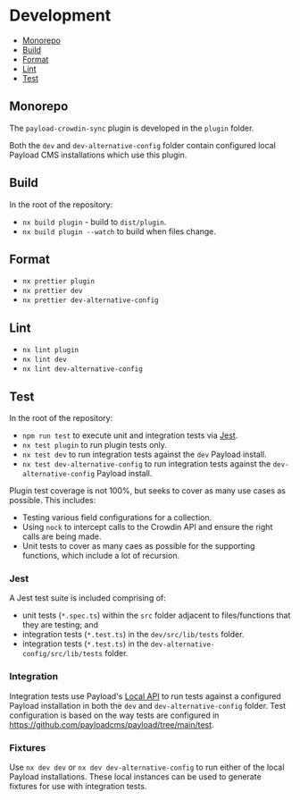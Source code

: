 # Development

- [Monorepo](#monorepo)
- [Build](#build)
- [Format](#format)
- [Lint](#lint)
- [Test](#test)

## Monorepo

The `payload-crowdin-sync` plugin is developed in the `plugin` folder.

Both the `dev` and `dev-alternative-config` folder contain configured local Payload CMS installations which use this plugin.

## Build

In the root of the repository:

- `nx build plugin` - build to `dist/plugin`.
- `nx build plugin --watch` to build when files change.

## Format

- `nx prettier plugin`
- `nx prettier dev`
- `nx prettier dev-alternative-config`

## Lint

- `nx lint plugin`
- `nx lint dev`
- `nx lint dev-alternative-config`

## Test

In the root of the repository:

- `npm run test` to execute unit and integration tests via [Jest](https://jestjs.io).
- `nx test plugin` to run plugin tests only.
- `nx test dev` to run integration tests against the `dev` Payload install.
- `nx test dev-alternative-config` to run integration tests against the `dev-alternative-config` Payload install.

Plugin test coverage is not 100%, but seeks to cover as many use cases as possible. This includes:

- Testing various field configurations for a collection.
- Using `nock` to intercept calls to the Crowdin API and ensure the right calls are being made.
- Unit tests to cover as many caes as possible for the supporting functions, which include a lot of recursion.

### Jest

A Jest test suite is included comprising of:

- unit tests (`*.spec.ts`) within the `src` folder adjacent to files/functions that they are testing; and
- integration tests (`*.test.ts`) in the `dev/src/lib/tests` folder.
- integration tests (`*.test.ts`) in the `dev-alternative-config/src/lib/tests` folder.

### Integration

Integration tests use Payload's [Local API](https://payloadcms.com/docs/local-api/overview) to run tests against a configured Payload installation in both the `dev` and `dev-alternative-config` folder. Test configuration is based on the way tests are configured in https://github.com/payloadcms/payload/tree/main/test.

### Fixtures

Use `nx dev dev` or `nx dev dev-alternative-config` to run either of the local Payload installations. These local instances can be used to generate fixtures for use with integration tests.
